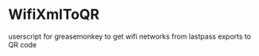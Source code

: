WifiXmlToQR
===========

userscript for greasemonkey to get wifi networks from lastpass exports to QR code
